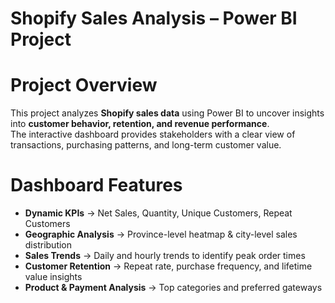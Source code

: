 # Shopify Sales Analysis – Power BI Project

# Project Overview
This project analyzes **Shopify sales data** using Power BI to uncover insights into **customer behavior, retention, and revenue performance**.  
The interactive dashboard provides stakeholders with a clear view of transactions, purchasing patterns, and long-term customer value.  
 
#  Dashboard Features
- **Dynamic KPIs** → Net Sales, Quantity, Unique Customers, Repeat Customers  
- **Geographic Analysis** → Province-level heatmap & city-level sales distribution  
- **Sales Trends** → Daily and hourly trends to identify peak order times  
- **Customer Retention** → Repeat rate, purchase frequency, and lifetime value insights  
- **Product & Payment Analysis** → Top categories and preferred gateways  

